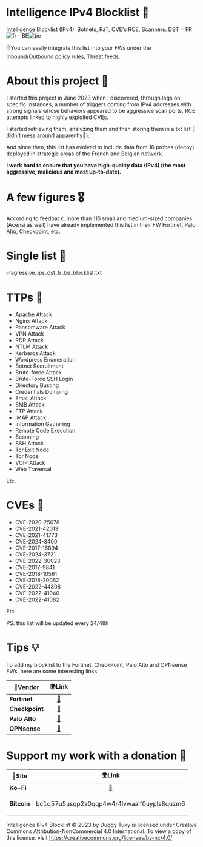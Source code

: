 # Intelligence IPv4 Blocklist 🧱

Intelligence Blocklist (IPv4): Botnets, RaT, CVE's RCE, Scanners. DST = FR![fr](https://github.com/user-attachments/assets/32761f6d-9980-4dbc-bc90-3a1076ea3891) - BE![be](https://github.com/user-attachments/assets/b1ecb2d5-4358-4c80-8469-d84a4ff0ded8)

✋You can easily integrate this list into your FWs under the Inbound/Outbound policy rules, Threat feeds.

# About this project 🧪

I started this project in June 2023 when I discovered, through logs on specific instances, a number of triggers coming from IPv4 addresses with strong signals whose behaviors appeared to be aggressive scan ports, RCE attempts linked to highly exploited CVEs.

I started retrieving them, analyzing them and then storing them in a txt list (I didn't mess around apparently🤣).

And since then, this list has evolved to include data from 16 probes (decoy) deployed in strategic areas of the French and Belgian network.

**I work hard to ensure that you have high-quality data (IPv4) (the most aggressive, malicious and most up-to-date).**

# A few figures 🎖️

According to feedback, more than 115 small and medium-sized companies (Acensi as well) have already implemented this list in their FW Fortinet, Palo Alto, Checkpoint, etc.

# Single list 📄

✅agressive_ips_dst_fr_be_blocklist.txt

# TTPs 🐞

- Apache Attack
- Nginx Attack
- Ransomware Attack
- VPN Attack
- RDP Attack
- NTLM Attack
- Kerberos Attack
- Wordpress Enumeration
- Botnet Recruitment
- Brute-force Attack
- Brute-Force SSH Login
- Directory Busting
- Credentials Dumping
- Email Attack
- SMB Attack
- FTP Attack
- IMAP Attack
- Information Gathering
- Remote Code Execution
- Scanning
- SSH Attack
- Tor Exit Node
- Tor Node
- VOIP Attack
- Web Traversal

Etc.

# CVEs 🔩

- CVE-2020-25078
- CVE-2021-42013
- CVE-2021-41773
- CVE-2024-3400
- CVE-2017-16894
- CVE-2024-3721
- CVE-2022-30023
- CVE-2017-9841
- CVE-2018-10561
- CVE-2018-20062
- CVE-2022-44808
- CVE-2022-41040
- CVE-2022-41082

Etc.

PS: this list will be updated every 24/48h

# Tips 💡

To add my blocklist to the Fortinet, CheckPoint, Palo Alto and OPNsense FWs, here are some interesting links

| 🧱**Vendor** | 🌍**Link** |
|---|---|
| **Fortinet** | <div align="center"><a href="https://docs.fortinet.com/document/fortigate/7.2.0/administration-guide/891236">🔗</a></div> |
| **Checkpoint** | <div align="center"><a href="https://sc1.checkpoint.com/documents/R80.20SP/WebAdminGuides/EN/CP_R80.20SP_Maestro_AdminGuide/Topics-Maestro-AG/IP-Block-Feature.htm">🔗</a></div> |
| **Palo Alto** | <div align="center"><a href="https://docs.paloaltonetworks.com/pan-os/10-2/pan-os-admin/policy/use-an-external-dynamic-list-in-policy/configure-the-firewall-to-access-an-external-dynamic-list">🔗</a></div> |
| **OPNsense** | <div align="center"><a href="https://slash-root.fr/opnsense-block-malicious-ips/">🔗</a></div> |

# Support my work with a donation 🙏

| 📍**Site** | 🌍**Link** |
|---|---|
| **Ko-Fi** | <div align="center"><a href="https://ko-fi.com/laurentmduggytuxy">🔗</a></div> |
| **Bitcoin** | <div align="center"><p>bc1q57u5usqp2z0qqp4w4r4lvwaalf0uypls8quzm6</p></div> |

Intelligence IPv4 Blocklist © 2023 by Duggy Tuxy is licensed under Creative Commons Attribution-NonCommercial 4.0 International. To view a copy of this license, visit https://creativecommons.org/licenses/by-nc/4.0/
